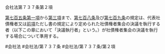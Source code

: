 会社法第７３７条第２項

[第七百五条第一項](会社法＿＿＿＿第７０５条第１項)から[第三項](会社法＿＿＿＿第７３７条第３項)まで、[第七百八条](会社法＿＿＿＿第７０８条)及び[第七百九条](会社法＿＿＿＿第７０９条)の規定は、代表社債権者又は[前項](会社法＿＿＿＿第７３７条第１項)ただし書の規定により定められた社債権者集会の決議を執行する者（以下この章において「決議執行者」という。）が社債権者集会の決議を執行する場合について準用する。

#会社法
#会社法/第７３７条
#会社法/第７３７条/第２項
